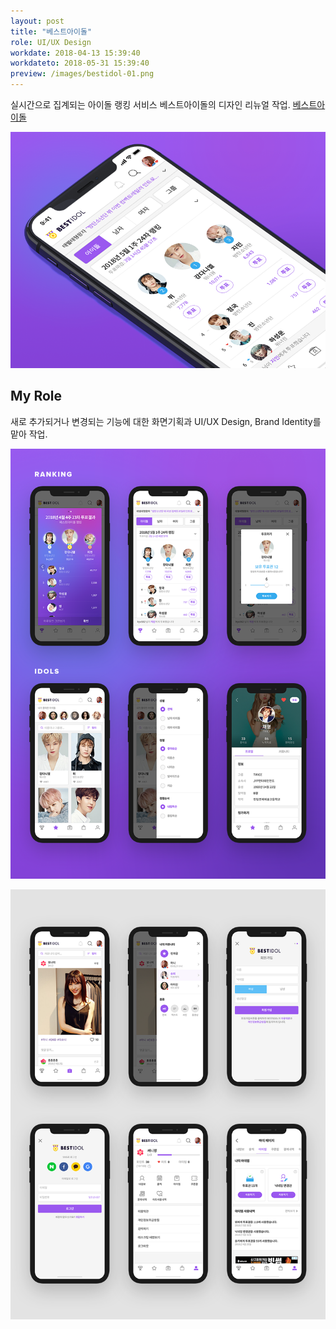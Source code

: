 ```yaml
---
layout: post
title: "베스트아이돌"
role: UI/UX Design
workdate: 2018-04-13 15:39:40
workdateto: 2018-05-31 15:39:40
preview: /images/bestidol-01.png
---
```


실시간으로 집계되는 아이돌 랭킹 서비스 베스트아이돌의 디자인 리뉴얼 작업. [베스트아이돌](https://bestidol.co.kr)

![Picture 1](/images/bestidol-01.png)

##  My Role

새로 추가되거나 변경되는 기능에 대한 화면기획과 UI/UX Design, Brand Identity를 맡아 작업.

![Picture 2](/images/bestidol-02.png)

![Picture 3](/images/bestidol-03.png)

